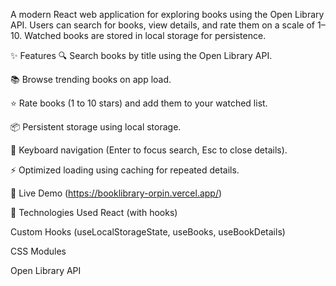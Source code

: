 A modern React web application for exploring books using the Open Library API. Users can search for books, view details, and rate them on a scale of 1–10. Watched books are stored in local storage for persistence.

✨ Features
🔍 Search books by title using the Open Library API.

📚 Browse trending books on app load.

⭐️ Rate books (1 to 10 stars) and add them to your watched list.

📦 Persistent storage using local storage.

🧭 Keyboard navigation (Enter to focus search, Esc to close details).

⚡️ Optimized loading using caching for repeated details.

🚀 Live Demo
(https://booklibrary-orpin.vercel.app/)

🧪 Technologies Used
React (with hooks)

Custom Hooks (useLocalStorageState, useBooks, useBookDetails)

CSS Modules

Open Library API
